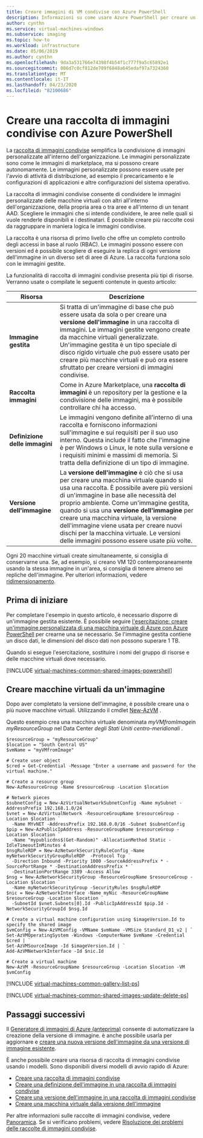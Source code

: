 ```yaml
---
title: Creare immagini di VM condivise con Azure PowerShell
description: Informazioni su come usare Azure PowerShell per creare un'immagine personalizzata della macchina virtuale in Azure
author: cynthn
ms.service: virtual-machines-windows
ms.subservice: imaging
ms.topic: how-to
ms.workload: infrastructure
ms.date: 05/06/2019
ms.author: cynthn
ms.openlocfilehash: 9da3a531766e74398f4b54f1c777f9a5c65892e1
ms.sourcegitcommit: 086d7c0cf812de709f6848a645edaf97a7324360
ms.translationtype: MT
ms.contentlocale: it-IT
ms.lasthandoff: 04/23/2020
ms.locfileid: "82100686"
---
```

# <a name="create-a-shared-image-gallery-with-azure-powershell"></a>Creare una raccolta di immagini condivise con Azure PowerShell 

La [raccolta di immagini condivise](shared-image-galleries.md) semplifica la condivisione di immagini personalizzate all'interno dell'organizzazione. Le immagini personalizzate sono come le immagini di marketplace, ma si possono creare autonomamente. Le immagini personalizzate possono essere usate per l'avvio di attività di distribuzione, ad esempio il precaricamento e le configurazioni di applicazioni e altre configurazioni del sistema operativo. 

La raccolta di immagini condivise consente di condividere le immagini personalizzate delle macchine virtuali con altri all'interno dell'organizzazione, della propria area o tra aree e all'interno di un tenant AAD. Scegliere le immagini che si intende condividere, le aree nelle quali si vuole renderle disponibili e i destinatari. È possibile creare più raccolte così da raggruppare in maniera logica le immagini condivise. 

La raccolta è una risorsa di primo livello che offre un completo controllo degli accessi in base al ruolo (RBAC). Le immagini possono essere con versioni ed è possibile scegliere di eseguire la replica di ogni versione dell'immagine in un diverso set di aree di Azure. La raccolta funziona solo con le immagini gestite.

La funzionalità di raccolta di immagini condivise presenta più tipi di risorse. Verranno usate o compilate le seguenti contenute in questo articolo:

| Risorsa | Descrizione|
|----------|------------|
| **Immagine gestita** | Si tratta di un'immagine di base che può essere usata da sola o per creare una **versione dell'immagine** in una raccolta di immagini. Le immagini gestite vengono create da macchine virtuali generalizzate. Un'immagine gestita è un tipo speciale di disco rigido virtuale che può essere usato per creare più macchine virtuali e può ora essere sfruttato per creare versioni di immagini condivise. |
| **Raccolta immagini** | Come in Azure Marketplace, una **raccolta di immagini** è un repository per la gestione e la condivisione delle immagini, ma è possibile controllare chi ha accesso. |
| **Definizione delle immagini** | Le immagini vengono definite all'interno di una raccolta e forniscono informazioni sull'immagine e sui requisiti per il suo uso interno. Questa include il fatto che l'immagine è per Windows o Linux, le note sulla versione e i requisiti minimi e massimi di memoria. Si tratta della definizione di un tipo di immagine. |
| **Versione dell'immagine** | La **versione dell'immagine** è ciò che si usa per creare una macchina virtuale quando si usa una raccolta. È possibile avere più versioni di un'immagine in base alle necessità del proprio ambiente. Come un'immagine gestita, quando si usa una **versione dell'immagine** per creare una macchina virtuale, la versione dell'immagine viene usata per creare nuovi dischi per la macchina virtuale. Le versioni delle immagini possono essere usate più volte. |

Ogni 20 macchine virtuali create simultaneamente, si consiglia di conservarne una. Se, ad esempio, si creano VM 120 contemporaneamente usando la stessa immagine in un'area, si consiglia di tenere almeno sei repliche dell'immagine. Per ulteriori informazioni, vedere [ridimensionamento](/azure/virtual-machines/windows/shared-image-galleries#scaling).

## <a name="before-you-begin"></a>Prima di iniziare

Per completare l'esempio in questo articolo, è necessario disporre di un'immagine gestita esistente. È possibile seguire [l'esercitazione: creare un'immagine personalizzata di una macchina virtuale di Azure con Azure PowerShell](tutorial-custom-images.md) per crearne una se necessario. Se l'immagine gestita contiene un disco dati, le dimensioni del disco dati non possono superare 1 TB.

Quando si esegue l'esercitazione, sostituire i nomi del gruppo di risorse e delle macchine virtuali dove necessario.

[!INCLUDE [virtual-machines-common-shared-images-powershell](../../../includes/virtual-machines-common-shared-images-powershell.md)]

 
## <a name="create-vms-from-an-image"></a>Creare macchine virtuali da un'immagine

Dopo aver completato la versione dell'immagine, è possibile creare una o più nuove macchine virtuali. Utilizzando il cmdlet [New-AzVM](https://docs.microsoft.com/powershell/module/az.compute/new-azvm) . 

Questo esempio crea una macchina virtuale denominata *myVMfromImage*in *myResourceGroup* nel Data Center *degli Stati Uniti centro-meridionali* .


```azurepowershell-interactive
$resourceGroup = "myResourceGroup"
$location = "South Central US"
$vmName = "myVMfromImage"

# Create user object
$cred = Get-Credential -Message "Enter a username and password for the virtual machine."

# Create a resource group
New-AzResourceGroup -Name $resourceGroup -Location $location

# Network pieces
$subnetConfig = New-AzVirtualNetworkSubnetConfig -Name mySubnet -AddressPrefix 192.168.1.0/24
$vnet = New-AzVirtualNetwork -ResourceGroupName $resourceGroup -Location $location `
  -Name MYvNET -AddressPrefix 192.168.0.0/16 -Subnet $subnetConfig
$pip = New-AzPublicIpAddress -ResourceGroupName $resourceGroup -Location $location `
  -Name "mypublicdns$(Get-Random)" -AllocationMethod Static -IdleTimeoutInMinutes 4
$nsgRuleRDP = New-AzNetworkSecurityRuleConfig -Name myNetworkSecurityGroupRuleRDP  -Protocol Tcp `
  -Direction Inbound -Priority 1000 -SourceAddressPrefix * -SourcePortRange * -DestinationAddressPrefix * `
  -DestinationPortRange 3389 -Access Allow
$nsg = New-AzNetworkSecurityGroup -ResourceGroupName $resourceGroup -Location $location `
  -Name myNetworkSecurityGroup -SecurityRules $nsgRuleRDP
$nic = New-AzNetworkInterface -Name myNic -ResourceGroupName $resourceGroup -Location $location `
  -SubnetId $vnet.Subnets[0].Id -PublicIpAddressId $pip.Id -NetworkSecurityGroupId $nsg.Id

# Create a virtual machine configuration using $imageVersion.Id to specify the shared image
$vmConfig = New-AzVMConfig -VMName $vmName -VMSize Standard_D1_v2 | `
Set-AzVMOperatingSystem -Windows -ComputerName $vmName -Credential $cred | `
Set-AzVMSourceImage -Id $imageVersion.Id | `
Add-AzVMNetworkInterface -Id $nic.Id

# Create a virtual machine
New-AzVM -ResourceGroupName $resourceGroup -Location $location -VM $vmConfig
```

[!INCLUDE [virtual-machines-common-gallery-list-ps](../../../includes/virtual-machines-common-gallery-list-ps.md)]

[!INCLUDE [virtual-machines-common-shared-images-update-delete-ps](../../../includes/virtual-machines-common-shared-images-update-delete-ps.md)]

## <a name="next-steps"></a>Passaggi successivi
Il [Generatore di immagini di Azure (anteprima)](image-builder-overview.md) consente di automatizzare la creazione della versione di immagine. è anche possibile usarla per aggiornare e [creare una nuova versione dell'immagine da una versione di immagine esistente](image-builder-gallery-update-image-version.md). 

È anche possibile creare una risorsa di raccolta di immagini condivise usando i modelli. Sono disponibili diversi modelli di avvio rapido di Azure: 

- [Creare una raccolta di immagini condivise](https://azure.microsoft.com/resources/templates/101-sig-create/)
- [Creare una definizione dell'immagine in una raccolta di immagini condivise](https://azure.microsoft.com/resources/templates/101-sig-image-definition-create/)
- [Creare una versione dell'immagine in una raccolta di immagini condivise](https://azure.microsoft.com/resources/templates/101-sig-image-version-create/)
- [Creare una macchina virtuale dalla versione dell'immagine](https://azure.microsoft.com/resources/templates/101-vm-from-sig/)

Per altre informazioni sulle raccolte di immagini condivise, vedere [Panoramica](shared-image-galleries.md). Se si verificano problemi, vedere [Risoluzione dei problemi delle raccolte di immagini condivise](troubleshooting-shared-images.md).

